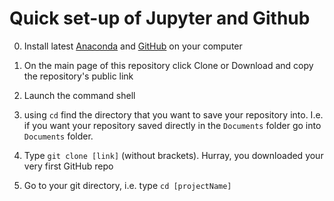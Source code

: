 # Quick set-up of Jupyter and Github

0) Install latest [Anaconda]() and [GitHub]() on your computer

1) On the main page of this repository click Clone or Download and copy the repository's public link
2) Launch the command shell
3) using `cd` find the directory that you want to save your repository into. I.e. if you want your repository saved directly in the `Documents` folder go into `Documents` folder.
4) Type `git clone [link]` (without brackets).
Hurray, you downloaded your very first GitHub repo
5) Go to your git directory, i.e. type `cd [projectName]`

